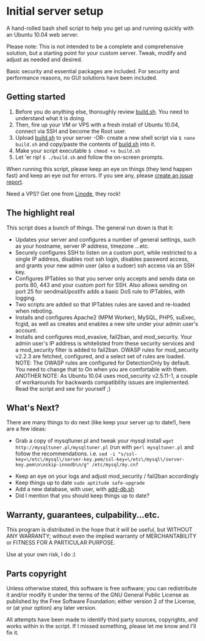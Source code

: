 Initial server setup
====================

A hand-rolled bash shell script to help you get up and running quickly with an Ubuntu 10.04 web server.

Please note: This is not intended to be a complete and comprehensive solution, but a starting point for your custom server. Tweak, modify and adjust as needed and desired.

Basic security and essential packages are included. For security and performance reasons, no GUI solutions have been included.

Getting started
----------------

1. Before you do anything else, thoroughly review [build.sh](https://github.com/betweenbrain/ubuntu-web-server-build-script/blob/master/build.sh). You need to understand what it is doing.
2. Then, fire up your VM or VPS with a fresh install of Ubuntu 10.04, connect via SSH and become the Root user.
3. Upload [build.sh](https://github.com/betweenbrain/ubuntu-web-server-build-script/blob/master/build.sh) to your server -OR- create a new shell script via `$ nano build.sh` and copy/paste the contents of [build.sh](https://github.com/betweenbrain/ubuntu-web-server-build-script/blob/master/build.sh) into it.
4. Make your script executable `$ chmod +x build.sh`
5. Let 'er rip! `$ ./build.sh` and follow the on-screen prompts.

When running this script, please keep an eye on things (they tend happen fast) and keep an eye out for errors. If you see any, please [create an issue report](https://github.com/betweenbrain/ubuntu-web-server-build-script/issues?sort=created&direction=desc&state=open).

Need a VPS? Get one from [Linode](http://www.linode.com/?r=e0368c8dce7aa292de419c36ae0078f64d6d4233), they rock!

The highlight real
-----------------
This script does a bunch of things. The general run down is that it:

*   Updates your server and configures a number of general settings, such as your hostname, server IP address, timezone ...etc.
*   Securely configures SSH to listen on a custom port, while restricted to a single IP address, disables root ssh login, disables password access, and grants your new admin user (also a sudoer) ssh access via an SSH key.
*   Configures IPTables so that you server only accepts and sends data on ports 80, 443 and your custom port for SSH. Also allows sending on port 25 for sendmail/postifx adds a basic DoS rule to IPTables, with logging.
*   Two scripts are added so that IPTables rules are saved and re-loaded when reboting.
*   Installs and configures Apache2 (MPM Worker), MySQL, PHP5, suExec, fcgid, as well as creates and enables a new site under your admin user's account.
*   Installs and configures  mod_evasive, fail2ban, and mod_security. Your admin user's IP address is whitelisted from these security services and a mod_security filter is added to fail2ban. OWASP rules for mod_security v2.2.3 are fetched, configured, and a select set of rules are loaded.
  NOTE: The OWASP rules are configured for DetectionOnly by default. You need to change that to On when you are comfortable with them.
  ANOTHER NOTE: As Ubuntu 10.04 uses mod_security v2.5.11-1, a couple of workarounds for backwards compatibility issues are implemented. Read the script and see for yourself ;)

What's Next?
------------
There are many things to do next (like keep your server up to date!), here are a few ideas:
- Grab a copy of mysqltuner.pl and tweak your mysql install `wget http://mysqltuner.pl/mysqltuner.pl` (run with `perl mysqltuner.pl` and follow the recommendations. i.e. `sed -i "s/ssl-key=\/etc\/mysql\/server-key.pem/ssl-key=\/etc\/mysql\/server-key.pem\n\nskip-innodb\n/g" /etc/mysql/my.cnf`
*   Keep an eye on your logs and adjust mod_security / fail2ban accordingly
*   Keep things up to date `sudo aptitude safe-upgrade`
*   Add a new database, with user, with [add-db.sh](https://github.com/betweenbrain/ubuntu-web-server-build-script/admin-scripts/blob/master/add-db.sh)
*   Did I mention that you should keep things up to date?

Warranty, guarantees, culpability...etc.
----------------
This program is distributed in the hope that it will be useful, but WITHOUT ANY WARRANTY; without even the implied warranty of MERCHANTABILITY or FITNESS FOR A PARTICULAR PURPOSE.

Use at your own risk, I do :)

Parts copyright
-----------------
Unless otherwise stated, this software is free software; you can redistribute it and/or modify it under the terms of the GNU General Public License as published by the Free Software Foundation; either version 2 of the License, or (at your option) any later version.

All attempts have been made to identify third party sources, copyrights, and works within in the script. If I missed something, please let me know and I'll fix it.

